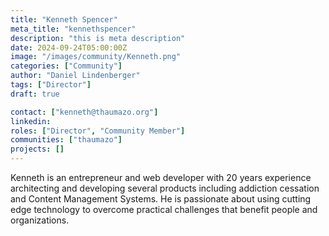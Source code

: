 ```yaml
---
title: "Kenneth Spencer"
meta_title: "kennethspencer"
description: "this is meta description"
date: 2024-09-24T05:00:00Z
image: "/images/community/Kenneth.png"
categories: ["Community"]
author: "Daniel Lindenberger"
tags: ["Director"]
draft: true

contact: ["kenneth@thaumazo.org"]
linkedin:
roles: ["Director", "Community Member"]
communities: ["thaumazo"]
projects: []
---
```


Kenneth is an entrepreneur and web developer with 20 years experience architecting and developing several products including addiction cessation and Content Management Systems. He is passionate about using cutting edge technology to overcome practical challenges that benefit people and organizations.
